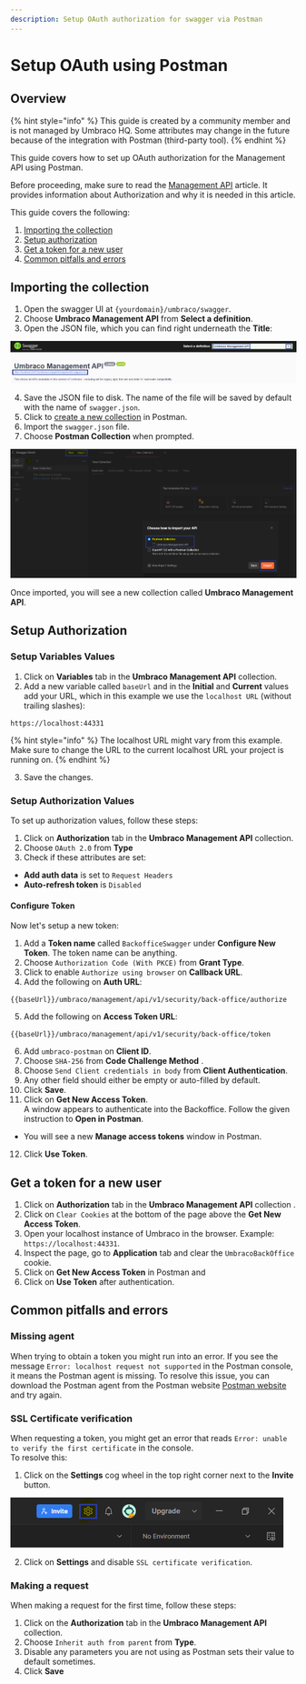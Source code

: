 ```yaml
---
description: Setup OAuth authorization for swagger via Postman
---
```


# Setup OAuth using Postman

## Overview

{% hint style="info" %}
This guide is created by a community member and is not managed by Umbraco HQ. Some attributes may change in the future because of the integration with Postman (third-party tool).
{% endhint %}

This guide covers how to set up OAuth authorization for the Management API using Postman.

Before proceeding, make sure to read the [Management API](./) article. It provides information about Authorization and why it is needed in this article.

This guide covers the following:

1. [Importing the collection](postman-setup-swagger.md#importing-the-collection)
2. [Setup authorization](postman-setup-swagger.md#setup-authorization)
3. [Get a token for a new user](postman-setup-swagger.md#get-a-token-for-a-new-user)
4. [Common pitfalls and errors](postman-setup-swagger.md#common-pitfalls-and-errors)

## Importing the collection

1. Open the swagger UI at `{yourdomain}/umbraco/swagger`.
2. Choose **Umbraco Management API** from **Select a definition**.
3. Open the JSON file, which you can find right underneath the **Title**:

![JSON file location](../images/postman-setup-swagger-json-file.png)

4. Save the JSON file to disk. The name of the file will be saved by default with the name of `swagger.json`.
5. Click to [create a new collection](https://learning.postman.com/docs/collections/using-collections/#creating-collections) in Postman.
6. Import the `swagger.json` file.
7. Choose **Postman Collection** when prompted.

![Postman import JSON file as collection](../images/postman-setup-swagger-import.png)

Once imported, you will see a new collection called **Umbraco Management API**.

## Setup Authorization

### Setup Variables Values

1. Click on **Variables** tab in the **Umbraco Management API** collection.
2. Add a new variable called `baseUrl` and in the **Initial** and **Current** values add your URL, which in this example we use the `localhost URL` (without trailing slashes):

```http
https://localhost:44331
```

{% hint style="info" %}
The localhost URL might vary from this example. Make sure to change the URL to the current localhost URL your project is running on.
{% endhint %}

3. Save the changes.

### Setup Authorization Values

To set up authorization values, follow these steps:

1. Click on **Authorization** tab in the **Umbraco Management API** collection.
2. Choose `OAuth 2.0` from **Type**
3. Check if these attributes are set:

* **Add auth data** is set to `Request Headers`
* **Auto-refresh token** is `Disabled`

#### Configure Token

Now let's setup a new token:

1. Add a **Token name** called `BackofficeSwagger` under **Configure New Token**. The token name can be anything.
2. Choose `Authorization Code (With PKCE)` from **Grant Type**.
3. Click to enable `Authorize using browser` on **Callback URL**.
4. Add the following on **Auth URL**:

```http
{{baseUrl}}/umbraco/management/api/v1/security/back-office/authorize
```

5. Add the following on **Access Token URL**:

```http
{{baseUrl}}/umbraco/management/api/v1/security/back-office/token
```

6. Add `umbraco-postman` on **Client ID**.
7. Choose `SHA-256` from **Code Challenge Method** .
8. Choose `Send Client credentials in body` from **Client Authentication**.
9. Any other field should either be empty or auto-filled by default.
10. Click **Save**.
11. Click on **Get New Access Token**.\
    A window appears to authenticate into the Backoffice. Follow the given instruction to **Open in Postman**.

* You will see a new **Manage access tokens** window in Postman.

12. Click **Use Token**.

## Get a token for a new user

1. Click on **Authorization** tab in the **Umbraco Management API** collection .
2. Click on `Clear Cookies` at the bottom of the page above the **Get New Access Token**.
3. Open your localhost instance of Umbraco in the browser. Example: `https://localhost:44331`.
4. Inspect the page, go to **Application** tab and clear the `UmbracoBackOffice` cookie.
5. Click on **Get New Access Token** in Postman and
6. Click on **Use Token** after authentication.

## Common pitfalls and errors

### Missing agent

When trying to obtain a token you might run into an error. If you see the message `Error: localhost request not supported` in the Postman console, it means the Postman agent is missing. To resolve this issue, you can download the Postman agent from the Postman website [Postman website](https://www.postman.com/downloads/postman-agent/) and try again.

### SSL Certificate verification

When requesting a token, you might get an error that reads `Error: unable to verify the first certificate` in the console.\
To resolve this:

1. Click on the **Settings** cog wheel in the top right corner next to the **Invite** button.

![Postman Cog Wheel Location](../images/postman-setup-swagger-cog-wheel.png)

2. Click on **Settings** and disable `SSL certificate verification`.

### Making a request

When making a request for the first time, follow these steps:

1. Click on the **Authorization** tab in the **Umbraco Management API** collection.
2. Choose `Inherit auth from parent` from **Type**.
3. Disable any parameters you are not using as Postman sets their value to default sometimes.
4. Click **Save**
